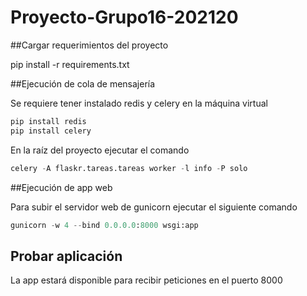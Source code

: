 # Proyecto-Grupo16-202120

##Cargar requerimientos del proyecto

pip install -r requirements.txt

##Ejecución de cola de mensajería

Se requiere tener instalado redis y celery en la máquina virtual

```python
pip install redis
pip install celery
```

En la raíz del proyecto ejecutar el comando


```python
celery -A flaskr.tareas.tareas worker -l info -P solo
```

##Ejecución de app web

Para subir el servidor web de gunicorn ejecutar el siguiente comando

```python
gunicorn -w 4 --bind 0.0.0.0:8000 wsgi:app
```

## Probar aplicación

La app estará disponible para recibir peticiones en el puerto 8000
